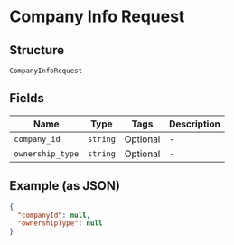 
# Company Info Request

## Structure

`CompanyInfoRequest`

## Fields

| Name | Type | Tags | Description |
|  --- | --- | --- | --- |
| `company_id` | `string` | Optional | - |
| `ownership_type` | `string` | Optional | - |

## Example (as JSON)

```json
{
  "companyId": null,
  "ownershipType": null
}
```

